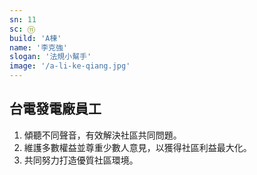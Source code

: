 ```yaml
---
sn: 11
sc: ⑪
build: 'A棟'
name: '李克強'
slogan: '法規小幫手'
image: '/a-li-ke-qiang.jpg'
---
```

## 台電發電廠員工
1. 傾聽不同聲音，有效解決社區共同問題。
2. 維護多數權益並尊重少數人意見，以獲得社區利益最大化。
3. 共同努力打造優質社區環境。